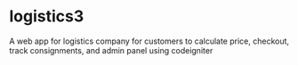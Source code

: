 # logistics3
A web app for logistics company for customers to calculate price, checkout, track consignments, and admin panel using codeigniter
